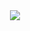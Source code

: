 <div align="center">
  <img src="https://raw.githubusercontent.com/luarkerja/.github-private/main/logo.png?token=GHSAT0AAAAAABWIASYOJHPU2CNLGBB377CCY7N6EGA">
  <p align="center"></p>
</div>
